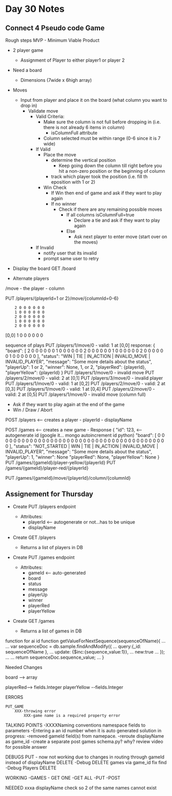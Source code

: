 # Day 30 Notes

## Connect 4 Pseudo code Game

Rough steps
MVP - Minimum Viable Product
- 2 player game
    - Assignment of Player to either player1 or player 2

- Need a board
    - Dimensions (7wide x 6high array)


- Moves
    - Input from player and place it on the board (what column you want to drop in)
        - Validate move
            - Valid Criteria:
                - Make sure the column is not full before dropping in (i.e. there is not already 6 items in column)
                    - isColumnFull attribute
                - Column selected must be within range (0-6 since it is 7 wide)
            - If Valid
                - Place the move
                    - determine the vertical position
                        - Keep going down the column till right before you hit a non-zero position or the beginning of column
                    - track which player took the position (i.e. fill th eposition with 1 or 2)
                - Win Check
                    - If Win then end of game and ask if they want to play again
                    - If no winner
                        - Check if there are any remaining possible moves
                            - If all columns isColumnFull=true
                                - Declare a tie and ask if they want to play again
                            - Else
                                - Ask next player to enter move (start over on the moves)
            - If Invalid
                - notify user that its invalid
                - prompt same user to retry

- Display the board
GET /board

- Alternate players


/move
    - the player
    - column

PUT /players/{playerId=1 or 2}/move/{columnId=0-6}

        2 0 0 0 0 0 0
        1 0 0 0 0 0 0
        2 0 0 0 0 0 0
        1 0 0 0 0 0 0
        2 0 0 0 0 0 0
[0,0]   1 0 0 0 0 0 0

sequence of plays
PUT /players/1/move/0
    - valid: 1 at [0,0]
    response:
        {
            "board": [
                2 0 0 0 0 0 0
                1 0 0 0 0 0 0
                2 0 0 0 0 0 0
                1 0 0 0 0 0 0
                2 0 0 0 0 0 0
                1 0 0 0 0 0 0
            ],
            "status": "WIN | TIE | IN_ACTION | INVALID_MOVE | INVALID_PLAYER",
            "message": "Some more details about the status",
            "playerUp": 1 or 2,
            "winner": None, 1, or 2,
            "playerRed": {playerId},
            "playerYellow": {playerId}
        }
PUT /players/1/move/0
    - invalid move
PUT /players/2/move/0
    - valid: 2 at [0,1]
PUT /players/3/move/0
    - invalid player
PUT /players/1/move/0
    - valid: 1 at [0,2]
PUT /players/2/move/0
    - valid: 2 at [0,3]
PUT /players/1/move/0
    - valid: 1 at [0,4]
PUT /players/2/move/0
    - valid: 2 at [0,5]
PUT /players/1/move/0
    - invalid move (column full)



- Ask if they want to play again at the end of the game
- Win / Draw / Abort

POST /players  <-- creates a player
    - playerId
    - displayName

POST /games  <-- creates a new game
    - Response
        {
            "id": 123, <-- autogenerate id (google it... mongo autoincrement id python)
            "board": [
                0 0 0 0 0 0 0
                0 0 0 0 0 0 0
                0 0 0 0 0 0 0
                0 0 0 0 0 0 0
                0 0 0 0 0 0 0
                0 0 0 0 0 0 0
            ],
            "status": "NOT_STARTED | WIN | TIE | IN_ACTION | INVALID_MOVE | INVALID_PLAYER",
            "message": "Some more details about the status",
            "playerUp": 1,
            "winner": None
            "playerRed": None,
            "playerYellow": None
        }
PUT /games/{gameId}/player-yellow/{playerId}
PUT /games/{gameId}/player-red/{playerId}

PUT /games/{gameId}/move/{playerId}/column/{columnId}

## Assignement for Thursday

* Create PUT /players endpoint
    - Attributes:
        - playerId <-- autogenerate or not...has to be unique
        - displayName
* Create GET /players
    - Returns a list of players in DB

* Create PUT /games endpoint
    - Attributes:
        - gameId <-- auto-generated
        - board
        - status
        - message
        - playerUp
        - winner
        - playerRed
        - playerYellow
* Create GET /games
    - Returns a list of games in DB


function for ai id
function getValueForNextSequence(sequenceOfName){
...
...   var sequenceDoc = db.sample.findAndModify({
...     query:{_id: sequenceOfName },
...      update: {$inc:{sequence_value:1}},
...      new:true
...    });
...
...     return sequenceDoc.sequence_value;
... }


Needed Changes

board --> array

playerRed--> fields.Integer
playerYellow --fields.Integer

ERRORS

    PUT_GAME
        XXX-throwing error
            XXX-game name is a required property error

TALKING POINTS
    -XXXXNaming conventions namespace fields to parameters
    -Entering a an id number when it is auto generated
        solution in progress:
            -removed gameId field(s) from namepace.
            -reroute displayName as game_id
            -create a separate post games schema.py? why? review video for possible answer


DEBUGS
    PUT
    - now not working due to changes in routing through gameId instead of displayName
    DELETE
        -Debug DELETE games via game_id
            fix find
        -Debug Players DELETE


WORKING
    -GAMES
       - GET ONE
        -GET ALL
        -PUT
        -POST

NEEDED 
    xxxa displayName check so 2 of the same names cannot exist


    
